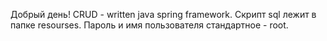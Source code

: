 Добрый день!
CRUD - written java spring framework.
Скрипт sql лежит в папке resourses. Пароль и имя пользователя стандартное - root.
